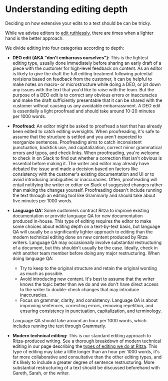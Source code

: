 # Understanding editing depth

Deciding on how extensive your edits to a text should be can be tricky.

While we advise editors to [edit ruthlessly](editors-guidelines.md), there are times when a lighter hand is the better approach.

We divide editing into four categories according to depth:

* **DEO edit (AKA "don't embarrass ourselves"):** This is the lightest editing type, usually done immediately before sharing an early draft of a piece with the customer for high-level feedback on content. As an editor is likely to give the draft the full editing treatment following potential revisions based on feedback from the customer, it can be helpful to make notes on macro- or microstructure while doing a DEO, or jot down any issues with the text that you'd like to raise with the team. But the purpose of a DEO edit is to correct any obvious errors or inaccuracies and make the draft sufficiently presentable that it can be shared with the customer without causing us any avoidable embarrassment. A DEO edit is essentially a light proofread and should take around 10-20 minutes per 1000 words.
* **Proofread:** An editor might be asked to proofread a text that has already been edited to catch editing oversights. When proofreading, it's safe to assume that the structure is settled and you aren't expected to reorganize sentences. Proofreading aims to catch inconsistent punctuation, backtick use, and capitalization, correct minor grammatical errors and typos, and check links. When proofreading, you're welcome to check in on Slack to find out whether a correction that isn't obvious is essential before making it. The writer and editor may already have debated the issue and made a decision based on factors like consistency with the customer's existing documentation and UI or to avoid introducing ambiguities or inaccuracies. Often, proofreading will entail notifying the writer or editor on Slack of suggested changes rather than making the changes yourself. Proofreading doesn't include running the text through an editing tool like Grammarly and should take about five minutes per 1000 words.
* **Language QA:** Some customers contract Ritza to improve existing documentation or provide language QA for new documentation produced in-house. This type of editing requires the editor to make some choices about editing depth on a text-by-text basis, but language QA will usually be a significantly lighter approach to editing than the modern technical editing done on new content produced by Ritza writers. Language QA may occasionally involve substantial restructuring of a document, but this shouldn't usually be the case. Ideally, check in with another team member before doing any major restructuring. When doing language QA:
    * Try to keep to the original structure and retain the original wording as much as possible.
    * Avoid introducing new content. It's best to assume that the writer knows the topic better than we do and we don't have direct access to the writer to double-check changes that may introduce inaccuracies.
    * Focus on grammar, clarity, and consistency. Language QA is about improving sentences, correcting errors, removing repetition, and ensuring consistency in punctuation, capitalization, and terminology.
  
  Language QA should take around an hour per 1000 words, which includes running the text through Grammarly.
* **Modern technical editing:** This is our standard editing approach to Ritza-produced writing. See a thorough breakdown of modern technical editing in our page describing the [types of editing we do at Ritza](editors-types-of-editing.md). This type of editing may take a little longer than an hour per 1000 words, it's far more collaborative and consultative than the other editing types, and it's likely to include a greater degree of sentence restructuring. More substantial restructuring of a text should be discussed beforehand with Gareth, Sarah, or the writer.
  

